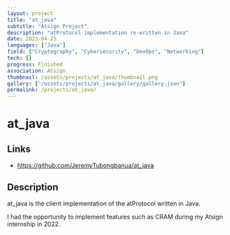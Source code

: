 ```yaml
---
layout: project
title: "at_java"
subtitle: "Atsign Project"
description: "atProtocol implementation re-written in Java"
date: 2023-04-23
languages: ["Java"]
field: ["Cryptography", "Cybersecurity", "DevOps", "Networking"]
tech: []
progress: Finished
association: Atsign
thumbnail: /assets/projects/at_java/thumbnail.png
gallery: ["/assets/projects/at_java/gallery/gallery.json"]
permalink: /projects/at_java/
---
```


# at_java

## Links

- <https://github.com/JeremyTubongbanua/at_java>

## Description

at_java is the client implementation of the atProtocol written in Java.

I had the opportunity to implement features such as CRAM during my Atsign internship in 2022.
